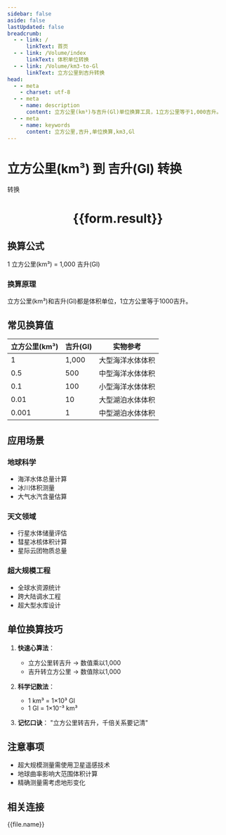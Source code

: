 ```yaml
---
sidebar: false
aside: false
lastUpdated: false
breadcrumb:
  - - link: /
      linkText: 首页
  - - link: /Volume/index
      linkText: 体积单位转换
  - - link: /Volume/km3-to-Gl
      linkText: 立方公里到吉升转换
head:
  - - meta
    - charset: utf-8
  - - meta
    - name: description
      content: 立方公里(km³)与吉升(Gl)单位换算工具，1立方公里等于1,000吉升。
  - - meta
    - name: keywords
      content: 立方公里,吉升,单位换算,km3,Gl
---
```


# 立方公里(km³) 到 吉升(Gl) 转换

<script setup>
import { onMounted, reactive, inject ,ref  } from 'vue'
import { NButton,NForm ,NFormItem,NInput,NInputNumber,NSelect,NCard,useMessage ,NGrid ,NGi } from 'naive-ui'
import { defineClientComponent } from 'vitepress'
import { Volume } from '../../files';

const convert = inject('convert')
const formRef = ref(null);
const rules = {
  number:{
    required: true,
    type: 'number',
    trigger: "blur"
  }
}
const form = reactive({
  number:null,
  result:'',
  title:'立方公里(km³)到吉升(Gl)换算'
})

const convertHandler = (e) => {
  e.preventDefault();
  formRef.value?.validate((errors)=>{
    if (!errors) {
      form.result = `${form.number} km³ = ${convert(form.number).from('km3').to('Gl')} Gl`
    }
  })
}
</script>

<n-form size="large" :model="form" ref='formRef' :rules="rules">
  <n-form-item label="数值" path="number">
    <n-input-number size="large" style="width:100%" :min="0" v-model:value="form.number" placeholder="请输入立方公里数值" />
  </n-form-item>
  <n-form-item>
    <n-button type="primary" style="width:100%" @click="convertHandler">转换</n-button>
  </n-form-item>
</n-form>
<n-card embedded :bordered="false" hoverable>
  <div style="text-align:center">
    <h1>{{form.result}}</h1>
  </div>
</n-card>

## 换算公式
1 立方公里(km³) = 1,000 吉升(Gl)

### 换算原理
立方公里(km³)和吉升(Gl)都是体积单位，1立方公里等于1000吉升。

## 常见换算值
| 立方公里(km³) | 吉升(Gl) | 实物参考                 |
|-------------|---------|--------------------------|
| 1           | 1,000 | 大型海洋水体体积          |
| 0.5         | 500 | 中型海洋水体体积          |
| 0.1         | 100 | 小型海洋水体体积          |
| 0.01        | 10 | 大型湖泊水体体积          |
| 0.001       | 1 | 中型湖泊水体体积          |

## 应用场景
### 地球科学
- 海洋水体总量计算
- 冰川体积测量
- 大气水汽含量估算

### 天文领域
- 行星水体储量评估
- 彗星冰核体积计算
- 星际云团物质总量

### 超大规模工程
- 全球水资源统计
- 跨大陆调水工程
- 超大型水库设计

## 单位换算技巧
1. **快速心算法**：
   - 立方公里转吉升 → 数值乘以1,000
   - 吉升转立方公里 → 数值除以1,000

2. **科学记数法**：
   - 1 km³ = 1×10³ Gl
   - 1 Gl = 1×10⁻³ km³

3. **记忆口诀**：
   "立方公里转吉升，千倍关系要记清"

## 注意事项
- 超大规模测量需使用卫星遥感技术
- 地球曲率影响大范围体积计算
- 精确测量需考虑地形变化

## 相关连接
<n-grid x-gap="12" :cols="4">
  <n-gi v-for="(file, index) in Volume" :key="index">
    <n-button
      text
      tag="a"
      :href="file.path"
      type="primary"
    >
      {{file.name}}
    </n-button>
  </n-gi>
</n-grid>